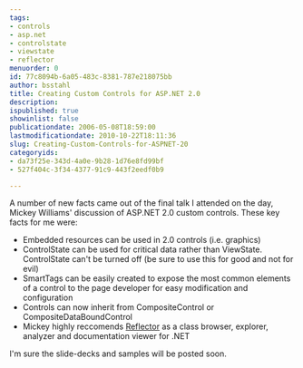 ```yaml
---
tags:
- controls
- asp.net
- controlstate
- viewstate
- reflector
menuorder: 0
id: 77c8094b-6a05-483c-8381-787e218075bb
author: bsstahl
title: Creating Custom Controls for ASP.NET 2.0
description: 
ispublished: true
showinlist: false
publicationdate: 2006-05-08T18:59:00
lastmodificationdate: 2010-10-22T18:11:36
slug: Creating-Custom-Controls-for-ASPNET-20
categoryids:
- da73f25e-343d-4a0e-9b28-1d76e8fd99bf
- 527f404c-3f34-4377-91c9-443f2eedf0b9

---
```

A number of new facts came out of the final talk I attended on the day, Mickey Williams' discussion of ASP.NET 2.0 custom controls. These key facts for me were:   
  

- Embedded resources can be used in 2.0 controls (i.e. graphics)
- ControlState can be used for critical data rather than ViewState. ControlState can't be turned off (be sure to use this for good and not for evil)
- SmartTags can be easily created to expose the most common elements of a control to the page developer for easy modification and configuration
- Controls can now inherit from CompositeControl or CompositeDataBoundControl
- Mickey highly reccomends [Reflector](http://www.aisto.com/roeder/dotnet/) as a class browser, explorer, analyzer and documentation viewer for .NET


I'm sure the slide-decks and samples will be posted soon.

